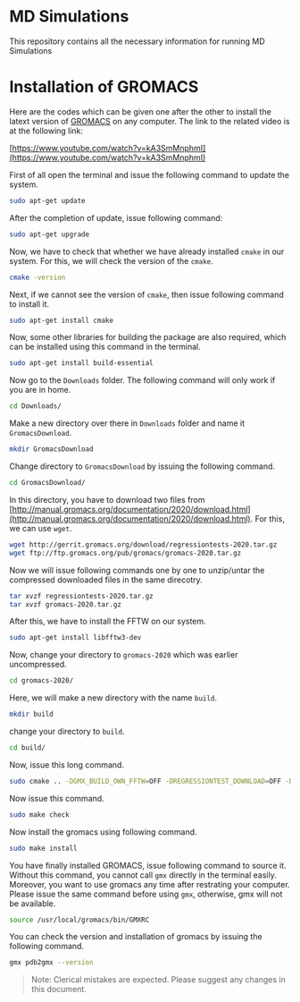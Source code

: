 # MD Simulations

This repository contains all the necessary information for running MD Simulations

# Installation of GROMACS

Here are the codes which can be given one after the other to install the latext version of [GROMACS](http://www.gromacs.org/) on any computer. The link to the related video is at the following link:

[https://www.youtube.com/watch?v=kA3SmMnphmI](https://www.youtube.com/watch?v=kA3SmMnphmI)

First of all open the terminal and issue the following command to update the system.

```bash
sudo apt-get update
```

After the completion of update, issue following command:

```bash
sudo apt-get upgrade
```

Now, we have to check that whether we have already installed `cmake` in our system. For this, we will check the version of the `cmake`.

```bash
cmake -version
```

Next, if we cannot see the version of `cmake`, then issue following command to install it.

```bash
sudo apt-get install cmake
```

Now, some other libraries for building the package are also required, which can be installed using this command in the terminal.

```bash
sudo apt-get install build-essential
```

Now go to the `Downloads` folder. The following command will only work if you are in home.

```bash
cd Downloads/
```

Make a new directory over there in `Downloads` folder and name it `GromacsDownload`.

```bash
mkdir GromacsDownload
```

Change directory to `GromacsDownload` by issuing the following command.

```bash
cd GromacsDownload/
```

In this directory, you have to download two files from [http://manual.gromacs.org/documentation/2020/download.html](http://manual.gromacs.org/documentation/2020/download.html). For this, we can use `wget`.

```bash
wget http://gerrit.gromacs.org/download/regressiontests-2020.tar.gz
wget ftp://ftp.gromacs.org/pub/gromacs/gromacs-2020.tar.gz
```

Now we will issue following commands one by one to unzip/untar the compressed downloaded files in the same direcotry.

```bash
tar xvzf regressiontests-2020.tar.gz
tar xvzf gromacs-2020.tar.gz
```

After this, we have to install the FFTW on our system.

```bash
sudo apt-get install libfftw3-dev
```

Now, change your directory to `gromacs-2020` which was earlier uncompressed.

```bash
cd gromacs-2020/
```

Here, we will make a new directory with the name `build`.

```bash
mkdir build
```

change your directory to `build`.

```bash
cd build/
```

Now, issue this long command.

```bash
sudo cmake .. -DGMX_BUILD_OWN_FFTW=OFF -DREGRESSIONTEST_DOWNLOAD=OFF -DCMAKE_C_COMPILER=gcc -DREGRESSIONTEST_PATH=/home/rehan/Downloads/GromacsDownload/regressiontests-2020
```

Now issue this command.

```bash
sudo make check
```

Now install the gromacs using following command.

```bash
sudo make install
```

You have finally installed GROMACS, issue following command to source it. Without this command, you cannot call `gmx` directly in the terminal easily. Moreover, you want to use gromacs any time after restrating your computer. Please issue the same command before using `gmx`, otherwise, gmx will not be available.

```bash
source /usr/local/gromacs/bin/GMXRC
```

You can check the version and installation of gromacs by issuing the following command.

```bash
gmx pdb2gmx --version
```

> Note: Clerical mistakes are expected. Please suggest any changes in this document.

